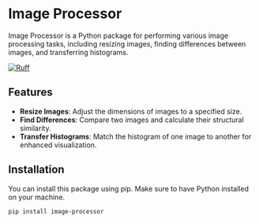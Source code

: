 # Image Processor

Image Processor is a Python package for performing various image processing tasks, including resizing images, finding differences between images, and transferring histograms.

[![Ruff](https://img.shields.io/endpoint?url=https://raw.githubusercontent.com/astral-sh/ruff/main/assets/badge/v2.json)](https://github.com/astral-sh/ruff)

## Features

- **Resize Images**: Adjust the dimensions of images to a specified size.
- **Find Differences**: Compare two images and calculate their structural similarity.
- **Transfer Histograms**: Match the histogram of one image to another for enhanced visualization.

## Installation

You can install this package using pip. Make sure to have Python installed on your machine.

```bash
pip install image-processor
